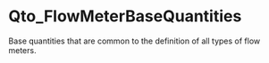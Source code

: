 # Qto_FlowMeterBaseQuantities

Base quantities that are common to the definition of all types of flow meters.
<!-- end of short definition -->

